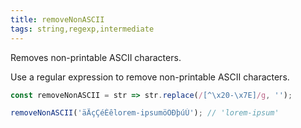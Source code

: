 ```yaml
---
title: removeNonASCII
tags: string,regexp,intermediate
---
```


Removes non-printable ASCII characters.

Use a regular expression to remove non-printable ASCII characters.

```js
const removeNonASCII = str => str.replace(/[^\x20-\x7E]/g, '');
```

```js
removeNonASCII('äÄçÇéÉêlorem-ipsumöÖÐþúÚ'); // 'lorem-ipsum'
```